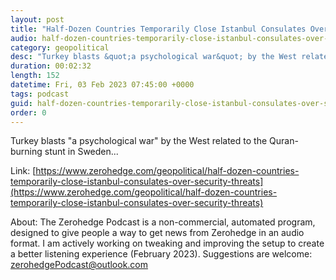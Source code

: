 ```yaml
---
layout: post
title: "Half-Dozen Countries Temporarily Close Istanbul Consulates Over 'Security Threats'"
audio: half-dozen-countries-temporarily-close-istanbul-consulates-over-security-threats-1
category: geopolitical
desc: "Turkey blasts &quot;a psychological war&quot; by the West related to the Quran-burning stunt in Sweden..."
duration: 00:02:32
length: 152
datetime: Fri, 03 Feb 2023 07:45:00 +0000
tags: podcast
guid: half-dozen-countries-temporarily-close-istanbul-consulates-over-security-threats-0
order: 0
---
```

Turkey blasts &quot;a psychological war&quot; by the West related to the Quran-burning stunt in Sweden...

Link: [https://www.zerohedge.com/geopolitical/half-dozen-countries-temporarily-close-istanbul-consulates-over-security-threats](https://www.zerohedge.com/geopolitical/half-dozen-countries-temporarily-close-istanbul-consulates-over-security-threats)

About: The Zerohedge Podcast is a non-commercial, automated program, designed to give people a way to get news from Zerohedge in an audio format.  I am actively working on tweaking and improving the setup to create a better listening experience (February 2023).  Suggestions are welcome: [zerohedgePodcast@outlook.com](mailto:zerohedgePodcast@outlook.com)